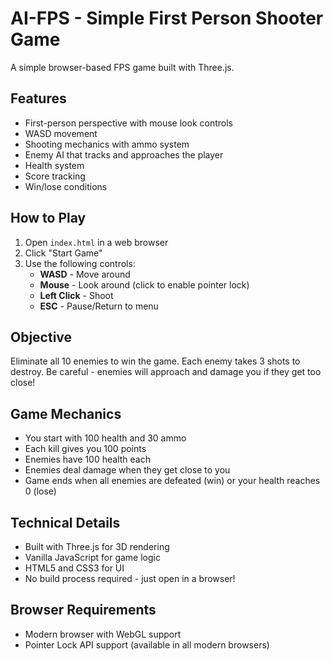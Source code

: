 # AI-FPS - Simple First Person Shooter Game

A simple browser-based FPS game built with Three.js.

## Features

- First-person perspective with mouse look controls
- WASD movement
- Shooting mechanics with ammo system
- Enemy AI that tracks and approaches the player
- Health system
- Score tracking
- Win/lose conditions

## How to Play

1. Open `index.html` in a web browser
2. Click "Start Game"
3. Use the following controls:
   - **WASD** - Move around
   - **Mouse** - Look around (click to enable pointer lock)
   - **Left Click** - Shoot
   - **ESC** - Pause/Return to menu

## Objective

Eliminate all 10 enemies to win the game. Each enemy takes 3 shots to destroy. Be careful - enemies will approach and damage you if they get too close!

## Game Mechanics

- You start with 100 health and 30 ammo
- Each kill gives you 100 points
- Enemies have 100 health each
- Enemies deal damage when they get close to you
- Game ends when all enemies are defeated (win) or your health reaches 0 (lose)

## Technical Details

- Built with Three.js for 3D rendering
- Vanilla JavaScript for game logic
- HTML5 and CSS3 for UI
- No build process required - just open in a browser!

## Browser Requirements

- Modern browser with WebGL support
- Pointer Lock API support (available in all modern browsers)